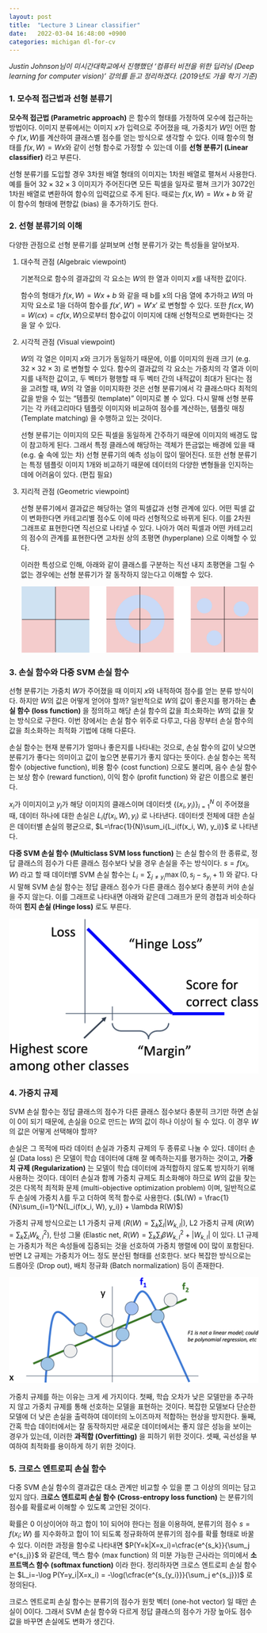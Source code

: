 ```yaml
---
layout: post
title:  "Lecture 3 Linear classifier"
date:   2022-03-04 16:48:00 +0900
categories: michigan dl-for-cv
---
```


*Justin Johnson님이 미시간대학교에서 진행했던 ‘컴퓨터 비전을 위한 딥러닝 (Deep learning for computer vision)’ 강의를 듣고 정리하겠다. (2019년도 가을 학기 기준)*

### 1. 모수적 접근법과 선형 분류기

**모수적 접근법 (Parametric approach)** 은 함수의 형태를 가정하여 모수에 접근하는 방법이다. 이미지 분류에서는 이미지 $x$가 입력으로 주어졌을 때, 가중치가 $W$인 어떤 함수 $f(x, W)$를 계산하여 클래스별 점수를 얻는 방식으로 생각할 수 있다. 이때 함수의 형태를 $f(x, W) = Wx$와 같이 선형 함수로 가정할 수 있는데 이를 **선형 분류기 (Linear classifier)** 라고 부른다.

선형 분류기를 도입할 경우 3차원 배열 형태의 이미지는 1차원 배열로 펼쳐서 사용한다. 예를 들어 $32 \times 32 \times 3$ 이미지가 주어진다면 모든 픽셀을 일자로 펼쳐 크기가 $3072$인 1차원 배열로 변환하여 함수의 입력값으로 주게 된다. 때로는 $f(x, W) = Wx + b$ 와 같이 함수의 형태에 편향값 (bias) 을 추가하기도 한다.

### 2. 선형 분류기의 이해

다양한 관점으로 선형 분류기를 살펴보며 선형 분류기가 갖는 특성들을 알아보자.

1. 대수적 관점 (Algebraic viewpoint)
    
    기본적으로 함수의 결과값의 각 요소는 $W$의 한 열과 이미지 $x$를 내적한 값이다.
    
    함수의 형태가 $f(x, W) = Wx + b$ 와 같을 때 b를 x의 다음 열에 추가하고 $W$의 마지막 요소로 1을 더하여 함수를 $f(x', W') = W'x'$ 로 변형할 수 있다. 또한 $f(cx, W) = W(cx) = cf(x, W)$으로부터 함수값이 이미지에 대해 선형적으로 변화한다는 것을 알 수 있다.
    
2. 시각적 관점 (Visual viewpoint)
    
    $W$의 각 열은 이미지 $x$와 크기가 동일하기 때문에, 이를 이미지의 원래 크기 (e.g. $32 \times 32 \times 3$) 로 변형할 수 있다. 함수의 결과값의 각 요소는 가중치의 각 열과 이미지를 내적한 값이고, 두 벡터가 평행할 때 두 벡터 간의 내적값이 최대가 된다는 점을 고려할 때, $W$의 각 열을 이미지화한 것은 선형 분류기에서 각 클래스마다 최적의 값을 받을 수 있는 “템플릿 (template)” 이미지로 볼 수 있다. 다시 말해 선형 분류기는 각 카테고리마다 템플릿 이미지와 비교하여 점수를 계산하는, 템플릿 매칭 (Template matching) 을 수행하고 있는 것이다.
    
    선형 분류기는 이미지의 모든 픽셀을 동일하게 간주하기 때문에 이미지의 배경도 많이 참고하게 된다. 그래서 특정 클래스에 해당하는 객체가 뜬금없는 배경에 있을 때 (e.g. 숲 속에 있는 차) 선형 분류기의 예측 성능이 많이 떨어진다. 또한 선형 분류기는 특정 템플릿 이미지 1개와 비교하기 때문에 데이터의 다양한 변형들을 인지하는 데에 어려움이 있다. (편집 필요)
    
3. 지리적 관점 (Geometric viewpoint)
    
    선형 분류기에서 결과값은 해당하는 열의 픽셀값과 선형 관계에 있다. 어떤 픽셀 값이 변화한다면 카테고리별 점수도 이에 따라 선형적으로 바뀌게 된다. 이를 2차원 그래프로 표현한다면 직선으로 나타낼 수 있다. 나아가 여러 픽셀과 어떤 카테고리의 점수의 관계를 표현한다면 고차원 상의 초평면 (hyperplane) 으로 이해할 수 있다.
    
    이러한 특성으로 인해, 아래와 같이 클래스를 구분하는 직선 내지 초평면을 그릴 수 없는 경우에는 선형 분류기가 잘 동작하지 않는다고 이해할 수 있다.
    
    ![선형 분류기의 한계](/assets/images/2022-03-04-lecture-3-linear-classifier/resource-1.png)
    

### 3. 손실 함수와 다중 SVM 손실 함수

선형 분류기는 가중치 $W$가 주어졌을 때 이미지 $x$와 내적하여 점수를 얻는 분류 방식이다. 하지만 $W$의 값은 어떻게 얻어야 할까? 일반적으로 $W$의 값이 좋은지를 평가하는 **손실 함수 (loss function)** 을 정의하고 해당 손실 함수의 값을 최소화하는 $W$의 값을 찾는 방식으로 구한다. 이번 장에서는 손실 함수 위주로 다루고, 다음 장부터 손실 함수의 값을 최소화하는 최적화 기법에 대해 다룬다.

손실 함수는 현재 분류기가 얼마나 좋은지를 나타내는 것으로, 손실 함수의 값이 낮으면 분류기가 좋다는 의미이고 값이 높으면 분류기가 좋지 않다는 뜻이다. 손실 함수는 목적 함수 (objective function), 비용 함수 (cost function) 으로도 불리며, 음수 손실 함수는 보상 함수 (reward function), 이익 함수 (profit function) 와 같은 이름으로 불린다.

$x_i$가 이미지이고 $y_i$가 해당 이미지의 클래스이며 데이터셋 $\{(x_i, y_i)\}_{i=1}^N$ 이 주어졌을 때, 데이터 하나에 대한 손실은 $L_i(f(x_i, W), y_i)$ 로 나타낸다. 데이터셋 전체에 대한 손실은 데이터별 손실의 평균으로, $L=\frac{1}{N}\sum_i{L_i(f(x_i, W), y_i)}$ 로 나타낸다.

**다중 SVM 손실 함수 (Multiclass SVM loss function)** 는 손실 함수의 한 종류로, 정답 클래스의 점수가 다른 클래스 점수보다 낮을 경우 손실을 주는 방식이다. $s=f(x_i, W)$ 라고 할 때 데이터별 SVM 손실 함수는 $L_i=\sum_{j\neq y_i}{\max(0, s_j-s_{y_i}+1)}$ 와 같다. 다시 말해 SVM 손실 함수는 정답 클래스 점수가 다른 클래스 점수보다 충분히 커야 손실을 주지 않는다. 이를 그래프로 나타내면 아래와 같은데 그래프가 문의 경첩과 비슷하다 하여 **힌지 손실 (Hinge loss)** 로도 부른다.

![다중 SVM 손실 함수 - 힌지 손실](/assets/images/2022-03-04-lecture-3-linear-classifier/resource-2.png)

### 4. 가중치 규제

SVM 손실 함수는 정답 클래스의 점수가 다른 클래스 점수보다 충분히 크기만 하면 손실이 0이 되기 때문에, 손실을 0으로 만드는 $W$의 값이 하나 이상이 될 수 있다. 이 경우 $W$의 값은 어떻게 선택해야 할까?

손실은 그 목적에 따라 데이터 손실과 가중치 규제의 두 종류로 나눌 수 있다. 데이터 손실 (Data loss) 은 모델이 학습 데이터에 대해 잘 예측하는지를 평가하는 것이고, **가중치 규제 (Regularization)** 는 모델이 학습 데이터에 과적합하지 않도록 방지하기 위해 사용하는 것이다. 데이터 손실과 함께 가중치 규제도 최소화해야 하므로 $W$의 값을 찾는 것은 다목적 최적화 문제 (multi-objective optimization problem) 이며, 일반적으로 두 손실에 가중치 $\lambda$를 두고 더하여 목적 함수로 사용한다. ($L(W) = \frac{1}{N}\sum_{i=1}^N{L_i(f(x_i, W), y_i)} + \lambda R(W)$)

가중치 규제 방식으로는 L1 가중치 규제 ($R(W)=\sum_k\sum_l |W_{k, l}|$), L2 가중치 규제 ($R(W)=\sum_k\sum_l W_{k, l}^2$), 탄성 그물 (Elastic net, $R(W)=\sum_k\sum_l \beta W_{k, l}^2 + |W_{k, l}|$ 이 있다. L1 규제는 가중치가 적은 속성들에 집중되는 것을 선호하여 가중치 행렬에 0이 많이 포함된다. 반면 L2 규제는 가중치가 어느 정도 분산된 형태를 선호한다. 보다 복잡한 방식으로는 드롭아웃 (Drop out), 배치 정규화 (Batch normalization) 등이 존재한다.

![가중치 규제 - 단순한 모델 선호](/assets/images/2022-03-04-lecture-3-linear-classifier/resource-3.png)

가중치 규제를 하는 이유는 크게 세 가지이다. 첫째, 학습 오차가 낮은 모델만을 추구하지 않고 가중치 규제를 통해 선호하는 모델을 표현하는 것이다. 복잡한 모델보다 단순한 모델에 더 낮은 손실을 출력하여 데이터의 노이즈마저 적합하는 현상을 방지한다. 둘째, 간혹 학습 데이터에서는 잘 동작하지만 새로운 데이터에서는 좋지 않은 성능을 보이는 경우가 있는데, 이러한 **과적합 (Overfitting)** 을 피하기 위한 것이다. 셋째, 곡선성을 부여하여 최적화를 용이하게 하기 위한 것이다.

### 5. 크로스 엔트로피 손실 함수

다중 SVM 손실 함수의 결과값은 대소 관계만 비교할 수 있을 뿐 그 이상의 의미는 담고 있지 않다. **크로스 엔트로피 손실 함수 (Cross-entropy loss function)** 는 분류기의 점수를 확률로써 이해할 수 있도록 고안된 것이다.

확률은 0 이상이어야 하고 합이 1이 되어야 한다는 점을 이용하여, 분류기의 점수 $s=f(x_i;W)$ 를 지수화하고 합이 1이 되도록 정규화하여 분류기의 점수를 확률 형태로 바꿀 수 있다. 이러한 과정을 함수로 나타내면 $P(Y=k|X=x_i)=\cfrac{e^{s_k}}{\sum_j e^{s_j}}$ 와 같은데, 맥스 함수 (max function) 의 미분 가능한 근사라는 의미에서 **소프트맥스 함수 (softmax function)** 이라 한다. 정리하자면 크로스 엔트로피 손실 함수는 $L_i=-\log P(Y=y_i|X=x_i) = -\log(\cfrac{e^{s_{y_i}}}{\sum_j e^{s_j}})$ 로 정의된다.

크로스 엔트로피 손실 함수는 분류기의 점수가 원핫 벡터 (one-hot vector) 일 때만 손실이 0이다. 그래서 SVM 손실 함수와 다르게 정답 클래스의 점수가 가장 높아도 점수 값을 바꾸면 손실에도 변화가 생긴다.